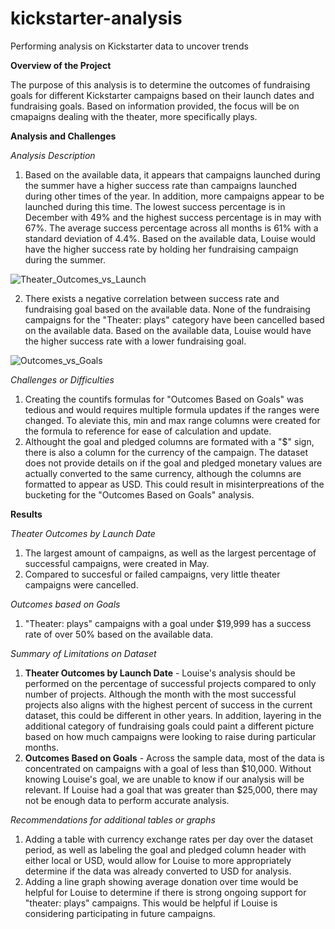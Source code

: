 # kickstarter-analysis
Performing analysis on Kickstarter data to uncover trends

**Overview of the Project**

The purpose of this analysis is to determine the outcomes of fundraising goals for different Kickstarter campaigns based on their launch dates and fundraising goals. Based on information provided, the focus will be on cmapaigns dealing with the theater, more specifically plays.

**Analysis and Challenges**

_Analysis Description_
  1. Based on the available data, it appears that campaigns launched during the summer have a higher success rate than campaigns launched during other times of the year. In addition, more campaigns appear to be launched during this time. The lowest success percentage is in December with 49% and the highest success percentage is in may with 67%. The average success percentage across all months is 61% with a standard deviation of 4.4%. Based on the available data, Louise would have the higher success rate by holding her fundraising campaign during the summer.

![Theater_Outcomes_vs_Launch](https://user-images.githubusercontent.com/82549092/115318861-a0a9c880-a14c-11eb-8fdc-7d9ae52f0f7a.png)
  
  2. There exists a negative correlation between success rate and fundraising goal based on the available data. None of the fundraising campaigns for the "Theater: plays" category have been cancelled based on the available data. Based on the available data, Louise would have the higher success rate with a lower fundraising goal.

![Outcomes_vs_Goals](https://user-images.githubusercontent.com/82549092/115318855-9ee00500-a14c-11eb-9d6a-f3759fbd690a.png)

_Challenges or Difficulties_
 1. Creating the countifs formulas for "Outcomes Based on Goals" was tedious and would requires multiple formula updates if the ranges were changed. To aleviate this, min and max range columns were created for the formula to reference for ease of calculation and update.
 2. Althought the goal and pledged columns are formated with a "$" sign, there is also a column for the currency of the campaign. The dataset does not provide details on if the goal and pledged monetary values are actually converted to the same currency, although the columns are formatted to appear as USD. This could result in misinterpreations of the bucketing for the "Outcomes Based on Goals" analysis.

**Results**

_Theater Outcomes by Launch Date_
  1. The largest amount of campaigns, as well as the largest percentage of successful campaigns, were created in May.
  2. Compared to succesful or failed campaigns, very little theater campaigns were cancelled.

_Outcomes based on Goals_
  1. "Theater: plays" campaigns with a goal under $19,999 has a success rate of over 50% based on the available data.

_Summary of Limitations on Dataset_
  1. **Theater Outcomes by Launch Date** - Louise's analysis should be performed on the percentage of successful projects compared to only number of projects. Although the month with the most successful projects also aligns with the highest percent of success in the current dataset, this could be different in other years. In addition, layering in the additional category of fundraising goals could paint a different picture based on how much campaigns were looking to raise during particular months.
  2. **Outcomes Based on Goals** - Across the sample data, most of the data is concentrated on campaigns with a goal of less than $10,000. Without knowing Louise's goal, we are unable to know if our analysis will be relevant. If Louise had a goal that was greater than $25,000, there may not be enough data to perform accurate analysis. 

_Recommendations for additional tables or graphs_
 1. Adding a table with currency exchange rates per day over the dataset period, as well as labeling the goal and pledged column header with either local or USD, would allow for Louise to more appropriately determine if the data was already converted to USD for analysis.
 2. Adding a line graph showing average donation over time would be helpful for Louise to determine if there is strong ongoing support for "theater: plays" campaigns. This would be helpful if Louise is considering participating in future campaigns.
